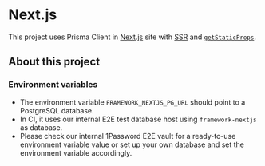 # Next.js

This project uses Prisma Client in [Next.js](https://nextjs.org/) site with [SSR](https://nextjs.org/docs/basic-features/pages#server-side-rendering) and [`getStaticProps`](https://nextjs.org/docs/basic-features/data-fetching#getstaticprops-static-generation).

## About this project

### Environment variables

- The environment variable `FRAMEWORK_NEXTJS_PG_URL` should point to a PostgreSQL database.
- In CI, it uses our internal E2E test database host using `framework-nextjs` as database.
- Please check our internal 1Password E2E vault for a ready-to-use environment variable value or set up your own database and set the environment variable accordingly.
